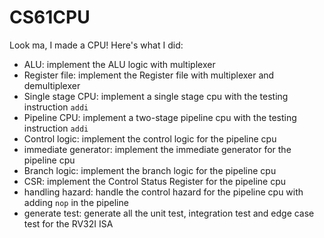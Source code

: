 # CS61CPU

Look ma, I made a CPU! Here's what I did:

- ALU: implement the ALU logic with multiplexer
- Register file: implement the Register file with multiplexer and demultiplexer
- Single stage CPU: implement a single stage cpu with the testing instruction `addi`
- Pipeline CPU: implement a two-stage pipeline cpu with the testing instruction `addi`
- Control logic: implement the control logic for the pipeline cpu
- immediate generator: implement the immediate generator for the pipeline cpu
- Branch logic: implement the branch logic for the pipeline cpu
- CSR: implement the Control Status Register for the pipeline cpu
- handling hazard: handle the control hazard for the pipeline cpu with adding `nop` in the pipeline
- generate test: generate all the unit test, integration test and edge case test for the RV32I ISA